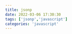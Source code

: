 ```yaml
---
title: jsonp
date: 2022-03-06 17:30:30
tags: ['jsonp','javascript']
categories: 'javascript'
---
```


